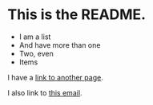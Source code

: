 # This is the README.

- I am a list
- And have more than one
- Two, even
- Items

I have a [link to another page](second.md).

I also link to [this email](email@example.com).
